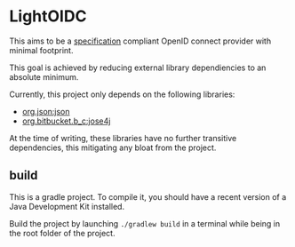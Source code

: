 # LightOIDC

This aims to be a [specification] compliant OpenID connect provider with minimal footprint.

This goal is achieved by reducing external library dependiencies to an absolute minimum.

Currently, this project only depends on the following libraries:

* [org.json:json](https://github.com/douglascrockford/JSON-java)
* [org.bitbucket.b_c:jose4j](https://bitbucket.org/b_c/jose4j)

At the time of writing, these libraries have no further transitive dependencies, this mitigating any bloat from the project.

## build

This is a gradle project. To compile it, you should have a recent version of a Java Development Kit installed.

Build the project by launching `./gradlew build` in a terminal while being in the root folder of the project.

[specification]: https://openid.net/specs/openid-connect-core-1_0.html
